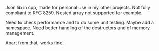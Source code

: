 Json lib in cpp, made for personal use in my other projects.
Not fully compliant to RFC 8259.
Nested array not supported for example.

Need to check performance and to do some unit testing.
Maybe add a namespace. Need better handling of the destructors and of memory management.

Apart from that, works fine.
